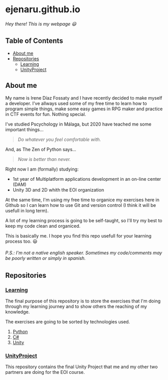 # ejenaru.github.io

###### Hey there! This is my webpage :smiley:

## Table of Contents
* [About me](#about-me)
* [Repositories](#repositories)
  * [Learning](#learning)
  * [UnityProject](#unityproject)


## About me


My name is Irene Díaz Fossaty and I have recently decided to make myself a developer.
I've allways used some of my free time to learn how to program simple things, make some easy 
games in RPG maker and practice in CTF events for fun. Nothing special.

I've studied Pscychology in Málaga, but 2020 have teached me some important things... 

>_Do whatever you feel comfortable with._ 

And, as The Zen of Python says...

>_Now is better than never._

Right now I am (formally) studying:

* 1st year of Multiplatform applications development in an on-line center (DAM)
* Unity 3D and 2D whith the EOI organization

At the same time, I'm using my free time to organice my exercises here in Github so I can learn how to use Git and 
version control (I think it will be usefull in long term).

A lot of my learning process is going to be self-taught, so I'll try my best to keep my code clean and organiced.

This is basically me. I hope you find this repo usefull for your learning process too. :smiley:

###### _P.S.: I'm not a native english speaker. Sometimes my code/comments may be poorly written or simply in spanish._

## Repositories

### [Learning](https://github.com/ejenaru/Learning)

The final purpose of this repository is to store the exercises that I'm doing through my learning journey and to 
show others the reaching of my knowledge.

The exercises are going to be sorted by technologies used.

1. [Python](https://github.com/ejenaru/Learning/tree/master/Python)
2. [C#](https://github.com/ejenaru/Learning/tree/master/C%23)
3. [Unity]()

### [UnityProject](https://github.com/ejenaru/UnityProject)

This repository contains the final Unity Project that me and my other two partners are doing for the EOI course.

